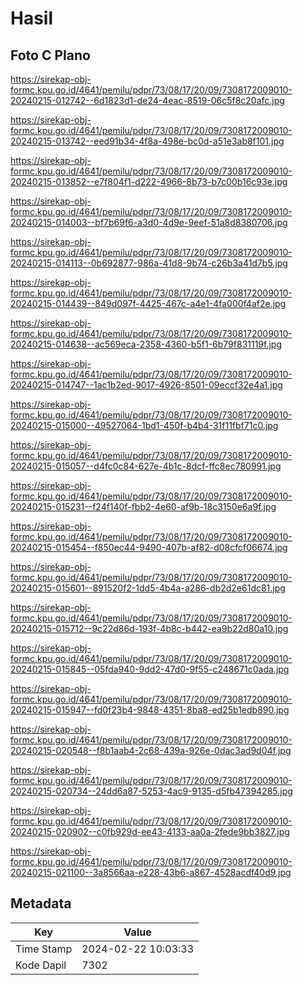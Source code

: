 # Hasil

## Foto C Plano

https://sirekap-obj-formc.kpu.go.id/4641/pemilu/pdpr/73/08/17/20/09/7308172009010-20240215-012742--6d1823d1-de24-4eac-8519-06c5f8c20afc.jpg

https://sirekap-obj-formc.kpu.go.id/4641/pemilu/pdpr/73/08/17/20/09/7308172009010-20240215-013742--eed91b34-4f8a-498e-bc0d-a51e3ab8f101.jpg

https://sirekap-obj-formc.kpu.go.id/4641/pemilu/pdpr/73/08/17/20/09/7308172009010-20240215-013852--e7f804f1-d222-4966-8b73-b7c00b16c93e.jpg

https://sirekap-obj-formc.kpu.go.id/4641/pemilu/pdpr/73/08/17/20/09/7308172009010-20240215-014003--bf7b69f6-a3d0-4d9e-9eef-51a8d8380706.jpg

https://sirekap-obj-formc.kpu.go.id/4641/pemilu/pdpr/73/08/17/20/09/7308172009010-20240215-014113--0b692877-986a-41d8-9b74-c26b3a41d7b5.jpg

https://sirekap-obj-formc.kpu.go.id/4641/pemilu/pdpr/73/08/17/20/09/7308172009010-20240215-014439--849d097f-4425-467c-a4e1-4fa000f4af2e.jpg

https://sirekap-obj-formc.kpu.go.id/4641/pemilu/pdpr/73/08/17/20/09/7308172009010-20240215-014638--ac569eca-2358-4360-b5f1-6b79f831119f.jpg

https://sirekap-obj-formc.kpu.go.id/4641/pemilu/pdpr/73/08/17/20/09/7308172009010-20240215-014747--1ac1b2ed-9017-4926-8501-09eccf32e4a1.jpg

https://sirekap-obj-formc.kpu.go.id/4641/pemilu/pdpr/73/08/17/20/09/7308172009010-20240215-015000--49527064-1bd1-450f-b4b4-31f11fbf71c0.jpg

https://sirekap-obj-formc.kpu.go.id/4641/pemilu/pdpr/73/08/17/20/09/7308172009010-20240215-015057--d4fc0c84-627e-4b1c-8dcf-ffc8ec780991.jpg

https://sirekap-obj-formc.kpu.go.id/4641/pemilu/pdpr/73/08/17/20/09/7308172009010-20240215-015231--f24f140f-fbb2-4e60-af9b-18c3150e6a9f.jpg

https://sirekap-obj-formc.kpu.go.id/4641/pemilu/pdpr/73/08/17/20/09/7308172009010-20240215-015454--f850ec44-9490-407b-af82-d08cfcf06674.jpg

https://sirekap-obj-formc.kpu.go.id/4641/pemilu/pdpr/73/08/17/20/09/7308172009010-20240215-015601--891520f2-1dd5-4b4a-a286-db2d2e61dc81.jpg

https://sirekap-obj-formc.kpu.go.id/4641/pemilu/pdpr/73/08/17/20/09/7308172009010-20240215-015712--9c22d86d-193f-4b8c-b442-ea9b22d80a10.jpg

https://sirekap-obj-formc.kpu.go.id/4641/pemilu/pdpr/73/08/17/20/09/7308172009010-20240215-015845--05fda940-9dd2-47d0-9f55-c248671c0ada.jpg

https://sirekap-obj-formc.kpu.go.id/4641/pemilu/pdpr/73/08/17/20/09/7308172009010-20240215-015947--fd0f23b4-9848-4351-8ba8-ed25b1edb890.jpg

https://sirekap-obj-formc.kpu.go.id/4641/pemilu/pdpr/73/08/17/20/09/7308172009010-20240215-020548--f8b1aab4-2c68-439a-926e-0dac3ad9d04f.jpg

https://sirekap-obj-formc.kpu.go.id/4641/pemilu/pdpr/73/08/17/20/09/7308172009010-20240215-020734--24dd6a87-5253-4ac9-9135-d5fb47394285.jpg

https://sirekap-obj-formc.kpu.go.id/4641/pemilu/pdpr/73/08/17/20/09/7308172009010-20240215-020902--c0fb929d-ee43-4133-aa0a-2fede9bb3827.jpg

https://sirekap-obj-formc.kpu.go.id/4641/pemilu/pdpr/73/08/17/20/09/7308172009010-20240215-021100--3a8566aa-e228-43b6-a867-4528acdf40d9.jpg


## Metadata

| Key        | Value               |
| ---------- | ------------------- |
| Time Stamp | 2024-02-22 10:03:33 |
| Kode Dapil | 7302                |



